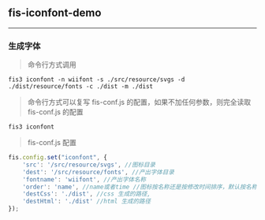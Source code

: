 ## fis-iconfont-demo

---

### 生成字体

> 命令行方式调用  
```
fis3 iconfont -n wiifont -s ./src/resource/svgs -d ./dist/resource/fonts -c ./dist -m ./dist
```

> 命令行方式可以复写 fis-conf.js 的配置，如果不加任何参数，则完全读取 fis-conf.js 的配置  
```
fis3 iconfont
```

> fis-conf.js 配置
```javascript
fis.config.set("iconfont", {
    'src': '/src/resource/svgs', //图标目录
    'dest': '/src/resource/fonts', //产出字体目录
    'fontname': 'wiifont', //产出字体名称
    'order': 'name', //name或者time //图标按名称还是按修改时间排序，默认按名称排序
    'destCss': './dist', //css 生成的路径,
    'destHtml': './dist' //html 生成的路径
});
```



